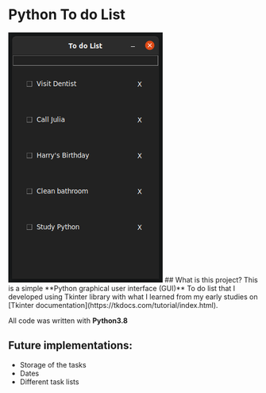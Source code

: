 # Python To do List
<img src="https://raw.githubusercontent.com/SalazarLucas/Python3_to_do_GUI/master/images/to_do_list.png" alt="Application image">
## What is this project?
This is a simple **Python graphical user interface (GUI)** To do list that I developed using Tkinter library with what I learned from my early studies on [Tkinter documentation](https://tkdocs.com/tutorial/index.html).

All code was written with **Python3.8**

## Future implementations:
- Storage of the tasks
- Dates
- Different task lists
